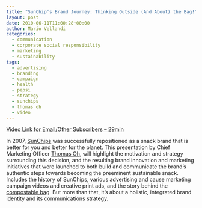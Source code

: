 ```yaml
---
title: "SunChip’s Brand Journey: Thinking Outside (And About) the Bag!"
layout: post
date: 2010-06-11T11:00:28+00:00
author: Mario Vellandi
categories:
  - communication
  - corporate social responsibility
  - marketing
  - sustainability
tags:
  - advertising
  - branding
  - campaign
  - health
  - pepsi
  - strategy
  - sunchips
  - thomas oh
  - video
---
```

[Video Link for Email/Other Subscribers &#8211; 29min](http://vimeo.com/11854608)

In 2007, [SunChips](http://www.sunchips.com/) was successfully repositioned as a snack brand that is better for you and better for the planet. This presentation by Chief Marketing Officer [Thomas Oh](http://sustainablelifemedia.com/innovator/thomas_oh), will highlight the motivation and strategy surrounding this decision, and the resulting brand innovation and marketing initiatives that were launched to both build and communicate the brand&#8217;s authentic steps towards becoming the preeminent sustainable snack. Includes the history of SunChips, various advertising and cause marketing campaign videos and creative print ads, and the story behind the [compostable bag](../sunchips-compostable-bag-pla-pepsico-frito-lay/). But more than that, it&#8217;s about a holistic, integrated brand identity and its communications strategy.
